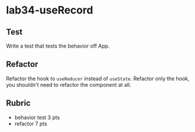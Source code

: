 # lab34-useRecord

## Test

Write a test that tests the behavior off App.

## Refactor

Refactor the hook to `useReducer` instead of `useState`. Refactor only the hook, you
shouldn't need to refactor the component at all.

## Rubric

* behavior test 3 pts
* refactor 7 pts